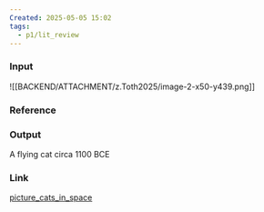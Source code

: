 ```yaml
---
Created: 2025-05-05 15:02
tags:
  - p1/lit_review
---
```

### Input

![[BACKEND/ATTACHMENT/z.Toth2025/image-2-x50-y439.png]]

### Reference

### Output
A flying cat circa 1100 BCE 
### Link
[picture_cats_in_space](picture_cats_in_space.md)
